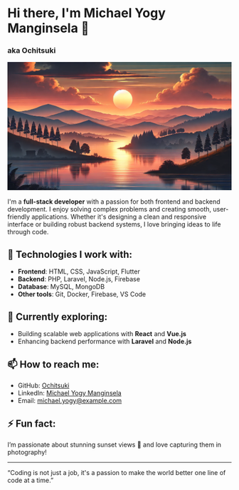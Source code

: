 # Hi there, I'm Michael Yogy Manginsela 👋
### aka Ochitsuki

![Banner](sunset_banner.webp)

I'm a **full-stack developer** with a passion for both frontend and backend development. I enjoy solving complex problems and creating smooth, user-friendly applications. Whether it's designing a clean and responsive interface or building robust backend systems, I love bringing ideas to life through code.

## 🔧 Technologies I work with:
- **Frontend**: HTML, CSS, JavaScript, Flutter
- **Backend**: PHP, Laravel, Node.js, Firebase
- **Database**: MySQL, MongoDB
- **Other tools**: Git, Docker, Firebase, VS Code

## 🌱 Currently exploring:
- Building scalable web applications with **React** and **Vue.js**
- Enhancing backend performance with **Laravel** and **Node.js**

## 📫 How to reach me:
- GitHub: [Ochitsuki](https://github.com/Ochitsuki)
- LinkedIn: [Michael Yogy Manginsela](https://linkedin.com/in/your-link)
- Email: michael.yogy@example.com

## ⚡ Fun fact:
I’m passionate about stunning sunset views 🌅 and love capturing them in photography!

---
“Coding is not just a job, it's a passion to make the world better one line of code at a time.”
